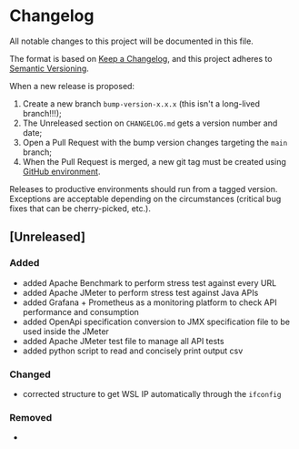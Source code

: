 # Changelog

All notable changes to this project will be documented in this file.

The format is based on [Keep a Changelog](https://keepachangelog.com/en/1.0.0/), and this project adheres to [Semantic Versioning](https://semver.org/spec/v2.0.0.html).

When a new release is proposed:

1. Create a new branch `bump-version-x.x.x` (this isn't a long-lived branch!!!);
2. The Unreleased section on `CHANGELOG.md` gets a version number and date;
3. Open a Pull Request with the bump version changes targeting the `main` branch;
4. When the Pull Request is merged, a new git tag must be created using [GitHub environment](https://github.com/rios0rios0/boss/tags).

Releases to productive environments should run from a tagged version.
Exceptions are acceptable depending on the circumstances (critical bug fixes that can be cherry-picked, etc.).

## [Unreleased]

### Added

- added Apache Benchmark to perform stress test against every URL
- added Apache JMeter to perform stress test against Java APIs
- added Grafana + Prometheus as a monitoring platform to check API performance and consumption
- added OpenApi specification conversion to JMX specification file to be used inside the JMeter
- added Apache JMeter test file to manage all API tests
- added python script to read and concisely print output csv

### Changed

- corrected structure to get WSL IP automatically through the `ifconfig`

### Removed

-
